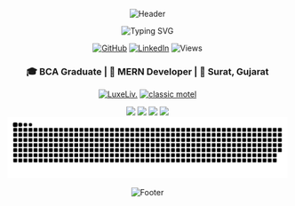 <div align="center">
  
![Header](https://capsule-render.vercel.app/api?type=waving&color=0:00FFD2,100:00A3FF&height=190&section=header&text=Bhaumik%20Savaliya&fontSize=70&fontColor=fff&animation=fadeIn)

<img src="https://readme-typing-svg.demolab.com?font=Fira+Code&size=22&duration=3000&pause=1000&color=00FFD2&center=true&vCenter=true&width=440&lines=MERN+Stack+Developer+⚡;Building+Digital+Solutions+🚀" alt="Typing SVG" />

[![GitHub](https://img.shields.io/badge/GitHub-100000?style=for-the-badge&logo=github&logoColor=white)](https://github.com/bhaumiksavaliya)
[![LinkedIn](https://img.shields.io/badge/LinkedIn-0077B5?style=for-the-badge&logo=linkedin&logoColor=white)](https://www.linkedin.com/in/bhaumik-savaliya/)
![Views](https://komarev.com/ghpvc/?username=bhaumik-savaliya&style=for-the-badge&color=00FFD2)

### 🎓 BCA Graduate | 💼 MERN Developer | 📍 Surat, Gujarat

[![LuxeLiv.](https://img.shields.io/badge/LuxeLiv.-Real%20Estate-00FFD2?style=flat-square&logo=react)](https://luxe-liv.vercel.app/)
[![classic motel](https://img.shields.io/badge/classic-Motel-00FFD2?style=flat-square&logo=react)](https://classic-motel-bice.vercel.app/)

<img src="https://skillicons.dev/icons?i=react,nodejs,express,mongodb,javascript,html,css,redux,git,vscode&theme=dark&perline=5"/>

<img width="49%" src="https://github-readme-stats.vercel.app/api?username=bhaumik-savaliya&show_icons=true&theme=dark&bg_color=0D1117&hide_border=true&icon_color=00FFD2&title_color=00FFD2"/>
<img width="49%" src="https://github-readme-streak-stats.herokuapp.com/?user=bhaumik-savaliya&theme=dark&background=0D1117&hide_border=true&ring=00FFD2&fire=00FFD2&currStreakLabel=00FFD2"/>

<img width="70%" src="https://github-readme-stats.vercel.app/api/top-langs/?username=bhaumik-savaliya&theme=dark&bg_color=0D1117&hide_border=true&layout=compact&title_color=00FFD2"/>

<img src="https://raw.githubusercontent.com/platane/platane/output/github-contribution-grid-snake-dark.svg" width="100%">

![Footer](https://capsule-render.vercel.app/api?type=waving&color=0:00FFD2,100:00A3FF&height=120&section=footer)

</div>
